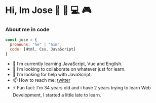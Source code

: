 # Hi, Im Jose 👋 👨‍ 💻 🎮

### About me in code

```js
const jose = {
  pronouns: "he" | "him",
  code: [Html, Css, JavaScript]
}
```
- 🌱 I’m currently learning JavaScript, Vue and English.
- 👯 I’m looking to collaborate on whatever just for learn.
- 🤔 I’m looking for help with JavaScript.
- 📫 How to reach me: [twitter](https://twitter.com/gallegocardona2)
- ⚡ Fun fact: I'm 34 years old and i have 2 years trying to learn Web Development, I started a little late to learn.
